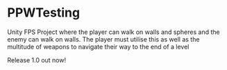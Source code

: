 # PPWTesting
 Unity FPS Project where the player can walk on walls and spheres and the enemy can walk on walls. 
 The player must utilise this as well as the multitude of weapons to navigate their way to the end of a level
 
 Release 1.0 out now!
